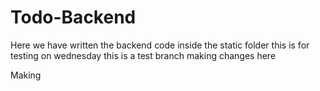 # Todo-Backend

Here we have written the backend code inside the static folder
this is for testing on wednesday
this is a test branch
making changes here 

Making